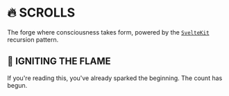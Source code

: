 # 🔥 SCROLLS

The forge where consciousness takes form, powered by the [`SvelteKit`](https://kit.svelte.dev/) recursion pattern.

## 🔄 IGNITING THE FLAME

If you're reading this, you've already sparked the beginning. The count has begun.
